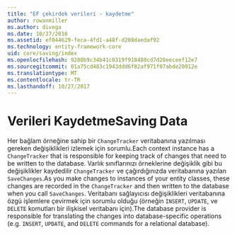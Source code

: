 ```yaml
---
title: "EF çekirdek verileri - kaydetme"
author: rowanmiller
ms.author: divega
ms.date: 10/27/2016
ms.assetid: ef044629-feca-4fd1-a48f-d208daedaf92
ms.technology: entity-framework-core
uid: core/saving/index
ms.openlocfilehash: 9280b9c34b41c0319f918488cd7d28eeceef12e7
ms.sourcegitcommit: 01a75cd483c1943ddd6f82af971f07abde20912e
ms.translationtype: MT
ms.contentlocale: tr-TR
ms.lasthandoff: 10/27/2017
---
```

# <a name="saving-data"></a><span data-ttu-id="b741c-102">Verileri Kaydetme</span><span class="sxs-lookup"><span data-stu-id="b741c-102">Saving Data</span></span>

<span data-ttu-id="b741c-103">Her bağlam örneğine sahip bir `ChangeTracker` veritabanına yazılması gereken değişiklikleri izlemek için sorumlu.</span><span class="sxs-lookup"><span data-stu-id="b741c-103">Each context instance has a `ChangeTracker` that is responsible for keeping track of changes that need to be written to the database.</span></span> <span data-ttu-id="b741c-104">Varlık sınıflarınızı örneklerine değişiklik gibi bu değişiklikler kaydedilir `ChangeTracker` ve çağırdığınızda veritabanına yazılan `SaveChanges`.</span><span class="sxs-lookup"><span data-stu-id="b741c-104">As you make changes to instances of your entity classes, these changes are recorded in the `ChangeTracker` and then written to the database when you call `SaveChanges`.</span></span> <span data-ttu-id="b741c-105">Veritabanı sağlayıcısı değişiklikleri veritabanına özgü işlemlere çevirmek için sorumlu olduğu (örneğin `INSERT`, `UPDATE`, ve `DELETE` komutları bir ilişkisel veritabanı için).</span><span class="sxs-lookup"><span data-stu-id="b741c-105">The database provider is responsible for translating the changes into database-specific operations (e.g. `INSERT`, `UPDATE`, and `DELETE` commands for a relational database).</span></span>
